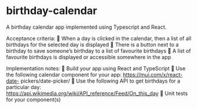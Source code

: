 # birthday-calendar
A birthday calendar app implemented using Typescript and React.

Acceptance criteria:
 When a day is clicked in the calendar, then a list of all birthdays for the selected day is displayed
 There is a button next to a birthday to save someone’s birthday to a list of favourite birthdays
 A list of favourite birthdays is displayed or accessible somewhere in the app

Implementation notes:
 Build your app using React and TypeScript
 Use the following calendar component for your app: https://mui.com/x/react-date-
pickers/date-picker/
 Use the following API to get birthdays for a particular day:
https://api.wikimedia.org/wiki/API_reference/Feed/On_this_day
 Unit tests for your component(s)
